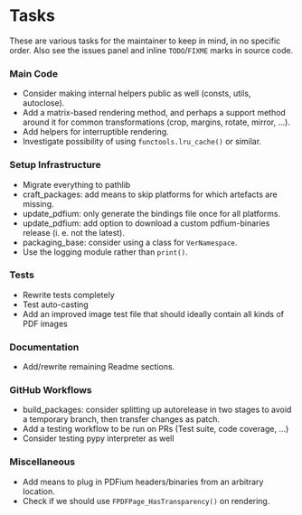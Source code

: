 <!-- SPDX-FileCopyrightText: 2023 geisserml <geisserml@gmail.com> -->
<!-- SPDX-License-Identifier: CC-BY-4.0 -->

# Tasks

These are various tasks for the maintainer to keep in mind, in no specific order.
Also see the issues panel and inline `TODO`/`FIXME` marks in source code.

### Main Code
* Consider making internal helpers public as well (consts, utils, autoclose).
* Add a matrix-based rendering method, and perhaps a support method around it for common transformations (crop, margins, rotate, mirror, ...).
* Add helpers for interruptible rendering.
* Investigate possibility of using `functools.lru_cache()` or similar.

### Setup Infrastructure
* Migrate everything to pathlib
* craft_packages: add means to skip platforms for which artefacts are missing.
* update_pdfium: only generate the bindings file once for all platforms.
* update_pdfium: add option to download a custom pdfium-binaries release (i. e. not the latest).
* packaging_base: consider using a class for `VerNamespace`.
* Use the logging module rather than `print()`.

### Tests
* Rewrite tests completely
* Test auto-casting
* Add an improved image test file that should ideally contain all kinds of PDF images

### Documentation
* Add/rewrite remaining Readme sections.

### GitHub Workflows
* build_packages: consider splitting up autorelease in two stages to avoid a temporary branch, then transfer changes as patch.
* Add a testing workflow to be run on PRs (Test suite, code coverage, ...)
* Consider testing pypy interpreter as well

### Miscellaneous
* Add means to plug in PDFium headers/binaries from an arbitrary location.
* Check if we should use `FPDFPage_HasTransparency()` on rendering.
